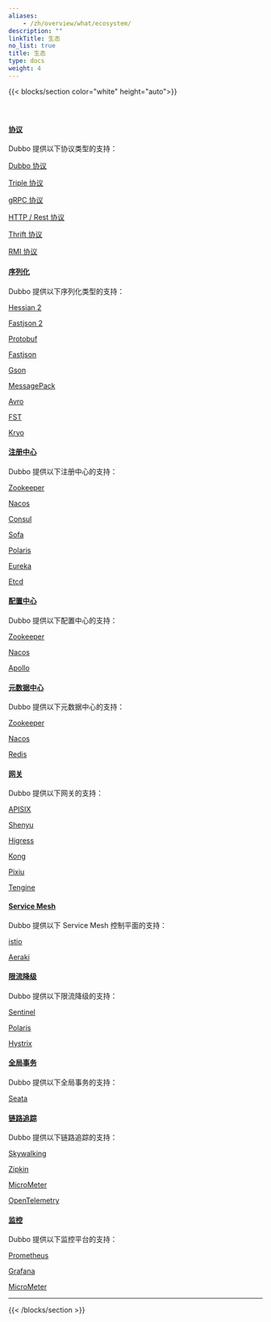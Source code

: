 ```yaml
---
aliases:
    - /zh/overview/what/ecosystem/
description: ""
linkTitle: 生态
no_list: true
title: 生态
type: docs
weight: 4
---
```




{{< blocks/section color="white" height="auto">}}
<div class="td-content list-page">
    <div class="lead"></div><header class="article-meta">
    </header><div class="row">
    <div class="col-sm col-md-6 mb-4">
        <div class="h-100 card shadow" href="#">
            <div class="card-body">
                <h4 class="card-title">
                    <a href='{{< relref "./protocol/" >}}'>协议</a>
                </h4>
                    <p>Dubbo 提供以下协议类型的支持：</p>
                    <p><a href='{{< relref "./protocol/dubbo" >}}'>Dubbo 协议</a></p>
                    <p><a href='{{< relref "./protocol/triple" >}}'>Triple 协议</a></p>
                    <p><a href='{{< relref "./protocol/gRPC" >}}'>gRPC 协议</a></p>
                    <p><a href='{{< relref "./protocol/http" >}}'>HTTP / Rest 协议</a></p>
                    <p><a href='{{< relref "./protocol/thrift" >}}'>Thrift 协议</a></p>
                    <p><a href='{{< relref "./protocol/rmi" >}}'>RMI 协议</a></p>
            </div>
        </div>
    </div>
    <div class="col-sm col-md-6 mb-4">
        <div class="h-100 card shadow" href="#">
            <div class="card-body">
                <h4 class="card-title">
                    <a href='{{< relref "./serialization/" >}}'>序列化</a>
                </h4>
                    <p>Dubbo 提供以下序列化类型的支持：</p>
                    <p><a href='{{< relref "./serialization/hessian" >}}'>Hessian 2</a></p>
                    <p><a href='{{< relref "./serialization/fastjson2" >}}'>Fastjson 2</a></p>
                    <p><a href='{{< relref "./serialization/protobuf" >}}'>Protobuf</a></p>
                    <p><a href='{{< relref "./serialization/fastjson" >}}'>Fastjson</a></p>
                    <p><a href='{{< relref "./serialization/gson" >}}'>Gson</a></p>
                    <p><a href='{{< relref "./serialization/msgpack" >}}'>MessagePack</a></p>
                    <p><a href='{{< relref "./serialization/avro" >}}'>Avro</a></p>
                    <p><a href='{{< relref "./serialization/fst" >}}'>FST</a></p>
                    <p><a href='{{< relref "./serialization/kryo" >}}'>Kryo</a></p>
            </div>
        </div>
    </div>
    <div class="col-sm col-md-6 mb-4">
        <div class="h-100 card shadow" href="#">
            <div class="card-body">
                <h4 class="card-title">
                    <a href='{{< relref "./registry/" >}}'>注册中心</a>
                </h4>
                    <p>Dubbo 提供以下注册中心的支持：</p>
                    <p><a href='{{< relref "./registry/zookeeper" >}}'>Zookeeper</a></p>
                    <p><a href='{{< relref "./registry/nacos" >}}'>Nacos</a></p>
                    <p><a href='{{< relref "./registry/consul" >}}'>Consul</a></p>
                    <p><a href='{{< relref "./registry/sofa" >}}'>Sofa</a></p>
                    <p><a href='{{< relref "./registry/polaris" >}}'>Polaris</a></p>
                    <p><a href='{{< relref "./registry/eureka" >}}'>Eureka</a></p>
                    <p><a href='{{< relref "./registry/etcd" >}}'>Etcd</a></p>
            </div>
        </div>
    </div>
    <div class="col-sm col-md-6 mb-4">
        <div class="h-100 card shadow" href="#">
            <div class="card-body">
                <h4 class="card-title">
                    <a href='{{< relref "./config-center/" >}}'>配置中心</a>
                </h4>
                    <p>Dubbo 提供以下配置中心的支持：</p>
                    <p><a href='{{< relref "./config-center/zookeeper" >}}'>Zookeeper</a></p>
                    <p><a href='{{< relref "./config-center/nacos" >}}'>Nacos</a></p>
                    <p><a href='{{< relref "./config-center/apollo" >}}'>Apollo</a></p>
            </div>
        </div>
    </div>
    <div class="col-sm col-md-6 mb-4">
        <div class="h-100 card shadow" href="#">
            <div class="card-body">
                <h4 class="card-title">
                    <a href='{{< relref "./metadata-center/" >}}'>元数据中心</a>
                </h4>
                    <p>Dubbo 提供以下元数据中心的支持：</p>
                    <p><a href='{{< relref "./metadata-center/zookeeper" >}}'>Zookeeper</a></p>
                    <p><a href='{{< relref "./metadata-center/nacos" >}}'>Nacos</a></p>
                    <p><a href='{{< relref "./metadata-center/Redis" >}}'>Redis</a></p>
            </div>
        </div>
    </div>
    <div class="col-sm col-md-6 mb-4">
        <div class="h-100 card shadow" href="#">
            <div class="card-body">
                <h4 class="card-title">
                    <a href='{{< relref "./gateway/" >}}'>网关</a>
                </h4>
                    <p>Dubbo 提供以下网关的支持：</p>
                    <p><a href='{{< relref "./gateway/apisix" >}}'>APISIX</a></p>
                    <p><a href='{{< relref "./gateway/shenyu" >}}'>Shenyu</a></p>
                    <p><a href='{{< relref "./gateway/higress" >}}'>Higress</a></p>
                    <p><a href='{{< relref "./gateway/kong" >}}'>Kong</a></p>
                    <p><a href='{{< relref "./gateway/pixiu" >}}'>Pixiu</a></p>
                    <p><a href='{{< relref "./gateway/tengine" >}}'>Tengine</a></p>
            </div>
        </div>
    </div>
    <div class="col-sm col-md-6 mb-4">
        <div class="h-100 card shadow" href="#">
            <div class="card-body">
                <h4 class="card-title">
                    <a href='{{< relref "./service-mesh/" >}}'>Service Mesh</a>
                </h4>
                    <p>Dubbo 提供以下 Service Mesh 控制平面的支持：</p>
                    <p><a href='{{< relref "./service-mesh/istio" >}}'>istio</a></p>
                    <p><a href='{{< relref "./service-mesh/aeraki" >}}'>Aeraki</a></p>
            </div>
        </div>
    </div>
    <div class="col-sm col-md-6 mb-4">
        <div class="h-100 card shadow" href="#">
            <div class="card-body">
                <h4 class="card-title">
                    <a href='{{< relref "./rate-limit/" >}}'>限流降级</a>
                </h4>
                    <p>Dubbo 提供以下限流降级的支持：</p>
                    <p><a href='{{< relref "./rate-limit/sentinel" >}}'>Sentinel</a></p>
                    <p><a href='{{< relref "./rate-limit/polaris" >}}'>Polaris</a></p>
                    <p><a href='{{< relref "./rate-limit/hystrix" >}}'>Hystrix</a></p>
            </div>
        </div>
    </div>
    <div class="col-sm col-md-6 mb-4">
        <div class="h-100 card shadow" href="#">
            <div class="card-body">
                <h4 class="card-title">
                    <a href='{{< relref "./transaction/" >}}'>全局事务</a>
                </h4>
                    <p>Dubbo 提供以下全局事务的支持：</p>
                    <p><a href='{{< relref "./transaction/seata" >}}'>Seata</a></p>
            </div>
        </div>
    </div>
    <div class="col-sm col-md-6 mb-4">
        <div class="h-100 card shadow" href="#">
            <div class="card-body">
                <h4 class="card-title">
                    <a href='{{< relref "./tracing/" >}}'>链路追踪</a>
                </h4>
                    <p>Dubbo 提供以下链路追踪的支持：</p>
                    <p><a href='{{< relref "./tracing/skywalking" >}}'>Skywalking</a></p>
                    <p><a href='{{< relref "./tracing/zipkin" >}}'>Zipkin</a></p>
                    <p><a href='{{< relref "./tracing/micrometer" >}}'>MicroMeter</a></p>
                    <p><a href='{{< relref "./tracing/opentelemetry" >}}'>OpenTelemetry</a></p>
            </div>
        </div>
    </div>
    <div class="col-sm col-md-6 mb-4">
        <div class="h-100 card shadow" href="#">
            <div class="card-body">
                <h4 class="card-title">
                    <a href='{{< relref "./monitoring/" >}}'>监控</a>
                </h4>
                    <p>Dubbo 提供以下监控平台的支持：</p>
                    <p><a href='{{< relref "./monitoring/prometheus" >}}'>Prometheus</a></p>
                    <p><a href='{{< relref "./monitoring/grafana" >}}'>Grafana</a></p>
                    <p><a href='{{< relref "./monitoring/micrometer" >}}'>MicroMeter</a></p>
            </div>
        </div>
    </div>
</div>
<hr>
</div>

{{< /blocks/section >}}
